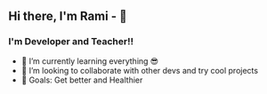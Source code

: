 ## Hi there, I'm Rami - 👋

### I'm Developer and Teacher!!

- 🌱 I’m currently learning everything 😎
- 👯 I’m looking to collaborate with other devs and try cool projects
- 🥅 Goals: Get better and Healthier
